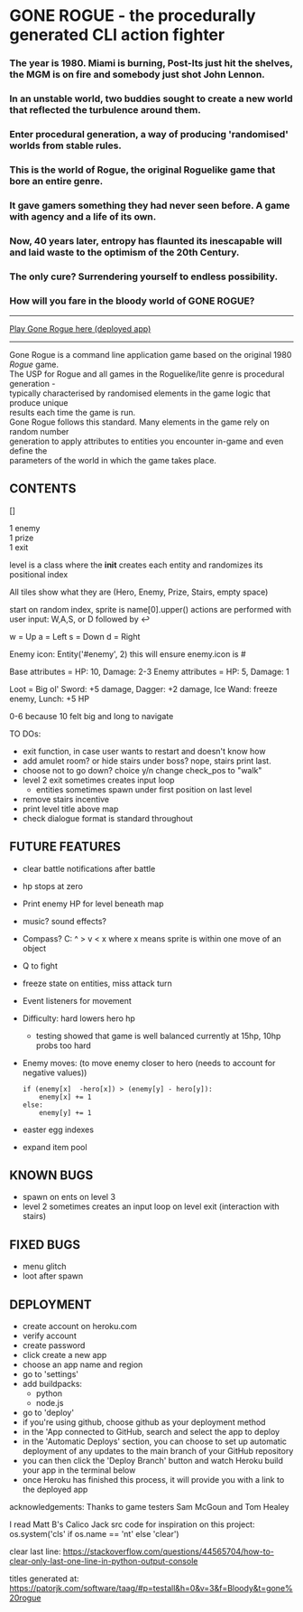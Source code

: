 # GONE ROGUE - the procedurally generated CLI action fighter

### The year is 1980. Miami is burning, Post-Its just hit the shelves, the MGM is on fire and somebody just shot John Lennon.
### In an unstable world, two buddies sought to create a new world that reflected the turbulence around them.  
### Enter procedural generation, a way of producing 'randomised' worlds from stable rules.  
### This is the world of Rogue, the original Roguelike game that bore an entire genre. 
### It gave gamers something they had never seen before. A game with agency and a life of its own.  
### Now, 40 years later, entropy has flaunted its inescapable will and laid waste to the optimism of the 20th Century.  
### The only cure? Surrendering yourself to endless possibility.  
### How will you fare in the bloody world of GONE ROGUE?  
___
  
[Play Gone Rogue here (deployed app)](https://gone-rogue.herokuapp.com/ "Ready to go rogue?")
___

Gone Rogue is a command line application game based on the original 1980 *Rogue* game.  
The USP for Rogue and all games in the Roguelike/lite genre is procedural generation -  
typically characterised by randomised elements in the game logic that produce unique   
results each time the game is run.  
Gone Rogue follows this standard. Many elements in the game rely on random number  
generation to apply attributes to entities you encounter in-game and even define the  
parameters of the world in which the game takes place.  

## CONTENTS
[]



1 enemy  
1 prize  
1 exit

level is a class where the __init__ creates each entity and randomizes its positional index

All tiles show what they are (Hero, Enemy, Prize, Stairs, empty space)

start on random index, sprite is name[0].upper() 
actions are performed with user input: W,A,S, or D followed by ↩

w = Up
a = Left
s = Down
d = Right

Enemy icon: Entity('#enemy', 2)
this will ensure enemy.icon is #

Base attributes = HP: 10, Damage: 2-3
Enemy attributes = HP: 5, Damage: 1

Loot = Big ol' Sword: +5 damage, Dagger: +2 damage, Ice Wand: freeze enemy, Lunch: +5 HP

0-6 because 10 felt big and long to navigate

TO DOs:
- exit function, in case user wants to restart and doesn't know how
- add amulet room? or hide stairs under boss? nope, stairs print last.
- choose not to go down? choice y/n change check_pos to "walk"
- level 2 exit sometimes creates input loop
	- entities sometimes spawn under first position on last level 
- remove stairs incentive
- print level title above map
- check dialogue format is standard throughout


## FUTURE FEATURES

- clear battle notifications after battle
- hp stops at zero
- Print enemy HP for level beneath map
- music? sound effects?
- Compass?  C: ^ > v < x		where x means sprite is within one move of an object
- Q to fight
- freeze state on entities, miss attack turn
- Event listeners for movement
- Difficulty: hard lowers hero hp 
	- testing showed that game is well balanced currently at 15hp, 10hp probs too hard
- Enemy moves: (to move enemy closer to hero (needs to account for negative values))

    ```
    if (enemy[x]  -hero[x]) > (enemy[y] - hero[y]):
	    enemy[x] += 1
    else:
	    enemy[y] += 1
    ```

- easter egg indexes
- expand item pool

## KNOWN BUGS

- spawn on ents on level 3
- level 2 sometimes creates an input loop on level exit (interaction with stairs)

## FIXED BUGS

- menu glitch
- loot after spawn

## DEPLOYMENT

- create account on heroku.com
- verify account
- create password
- click create a new app
- choose an app name and region
- go to 'settings'
- add buildpacks: 
    - python
    - node.js
- go to 'deploy'
- if you're using github, choose github as your deployment method
- in the 'App connected to GitHub, search and select the app to deploy
- in the 'Automatic Deploys' section, you can choose to set up automatic deployment of any updates to the main branch of your GitHub repository
- you can then click the 'Deploy Branch' button and watch Heroku build your app in the terminal below
- once Heroku has finished this process, it will provide you with a link to the deployed app






acknowledgements:
Thanks to game testers Sam McGoun and Tom Healey

I read Matt B's Calico Jack src code for inspiration on this project:
os.system('cls' if os.name == 'nt' else 'clear')

clear last line:
https://stackoverflow.com/questions/44565704/how-to-clear-only-last-one-line-in-python-output-console

titles generated at:
https://patorjk.com/software/taag/#p=testall&h=0&v=3&f=Bloody&t=gone%20rogue

